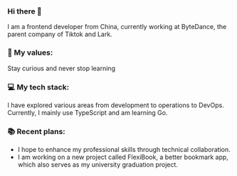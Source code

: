 ### Hi there 👋

I am a frontend developer from China, currently working at ByteDance, the parent company of Tiktok and Lark.

### 🌱 My values:

Stay curious and never stop learning  

### 💻 My tech stack:

I have explored various areas from development to operations to DevOps. Currently, I mainly use TypeScript and am learning Go.

### 📚 Recent plans:

- I hope to enhance my professional skills through technical collaboration.
- I am working on a new project called FlexiBook, a better bookmark app, which also serves as my university graduation project.

<!--
**shadowfish07/shadowfish07** is a ✨ _special_ ✨ repository because its `README.md` (this file) appears on your GitHub profile.

Here are some ideas to get you started:

- 🔭 I’m currently working on ...
- 🌱 I’m currently learning ...
- 👯 I’m looking to collaborate on ...
- 🤔 I’m looking for help with ...
- 💬 Ask me about ...
- 📫 How to reach me: ...
- 😄 Pronouns: ...
- ⚡ Fun fact: ...
-->

